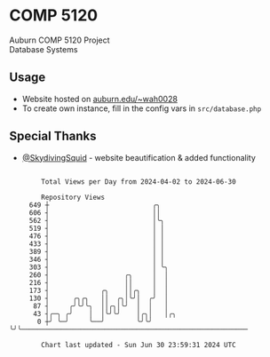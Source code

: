# COMP 5120
Auburn COMP 5120 Project  
Database Systems

## Usage
- Website hosted on [auburn.edu/~wah0028](https://webhome.auburn.edu/~wah0028/)
- To create own instance, fill in the config vars in `src/database.php`

## Special Thanks
- [@SkydivingSquid](https://github.com/SkydivingSquid) - website beautification & added functionality

```

        Total Views per Day from 2024-04-02 to 2024-06-30

        Repository Views
     649 ┼                          ╭╮
     606 ┤                          ││
     562 ┤                          │╰╮
     519 ┤                          │ │
     476 ┤                          │ │
     433 ┤                          │ │
     389 ┤                          │ │
     346 ┤                          │ │
     303 ┤                          │ ╰╮
     260 ┤                   ╭╮     │  │
     216 ┤                   ││     │  │
     173 ┤             ╭╮    ││╭╮   │  │
     130 ┤      ╭╮╭╮   ││  ╭╮│╰╯│  ╭╯  │
      87 ┤     ╭╯╰╯╰╮  ││╭╮│╰╯  │  │   │
      43 ┤╭─╮ ╭╯    │  │╰╯╰╯    │╭╮│   │╭╮
       0 ┼╯ ╰─╯     ╰──╯        ╰╯╰╯   ╰╯╰─────────────────────────────────────────────────────────

        Chart last updated - Sun Jun 30 23:59:31 2024 UTC
        
```
